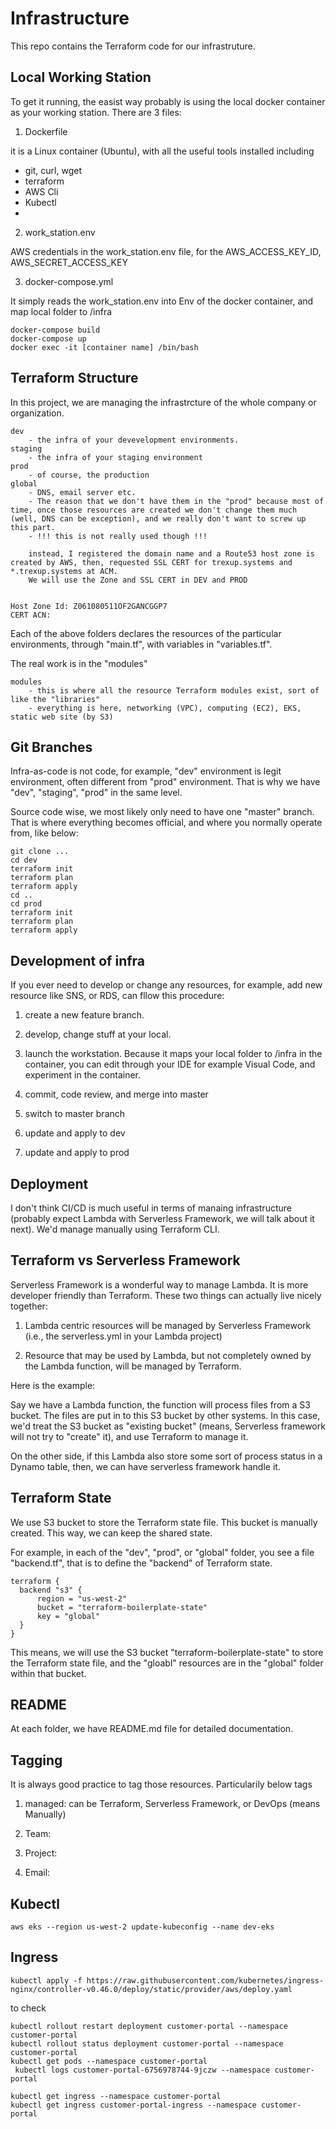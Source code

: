 
# Infrastructure

This repo contains the Terraform code for our infrastruture.

## Local Working Station

To get it running, the easist way probably is using the local docker container as your working station. There are 3 files:

1. Dockerfile

it is a Linux container (Ubuntu), with all the useful tools installed including

* git, curl, wget
* terraform
* AWS Cli
* Kubectl
* 

2. work_station.env

AWS credentials in the work_station.env file, for the AWS_ACCESS_KEY_ID, AWS_SECRET_ACCESS_KEY

3. docker-compose.yml

It simply reads the work_station.env into Env of the docker container, and map local folder to /infra

````
docker-compose build
docker-compose up
docker exec -it [container name] /bin/bash
````

## Terraform Structure

In this project, we are managing the infrastrcture of the whole company or organization.

````
dev
    - the infra of your devevelopment environments.
staging
    - the infra of your staging environment
prod
    - of course, the production
global
    - DNS, email server etc.
    - The reason that we don't have them in the "prod" because most of time, once those resources are created we don't change them much (well, DNS can be exception), and we really don't want to screw up this part.
    - !!! this is not really used though !!!

    instead, I registered the domain name and a Route53 host zone is created by AWS, then, requested SSL CERT for trexup.systems and *.trexup.systems at ACM.
    We will use the Zone and SSL CERT in DEV and PROD
````

````

Host Zone Id: Z061080511OF2GANCGGP7
CERT ACN: 
````
Each of the above folders declares the resources of the particular environments, through "main.tf", with variables in "variables.tf".

The real work is in the "modules"

````
modules
    - this is where all the resource Terraform modules exist, sort of like the "libraries"
    - everything is here, networking (VPC), computing (EC2), EKS, static web site (by S3)
````

## Git Branches

Infra-as-code is not code, for example, "dev" environment is legit environment, often different from "prod" environment. That is why we have "dev", "staging", "prod" in the same level.

Source code wise, we most likely only need to have one "master" branch. That is where everything becomes official, and where you normally operate from, like below:

````
git clone ...
cd dev
terraform init
terraform plan
terraform apply
cd ..
cd prod
terraform init
terraform plan
terraform apply
````


## Development of infra

If you ever need to develop or change any resources, for example, add new resource like SNS, or RDS, can fllow this procedure:

1. create a new feature branch.

2. develop, change stuff at your local.

3. launch the workstation. Because it maps your local folder to /infra in the container, you can edit through your IDE for example Visual Code, and experiment in the container.

4. commit, code review, and merge into master

5. switch to master branch

6. update and apply to dev

7. update and apply to prod

## Deployment

I don't think CI/CD is much useful in terms of manaing infrastructure (probably expect Lambda with Serverless Framework, we will talk about it next). We'd manage manually using Terraform CLI.

## Terraform vs Serverless Framework

Serverless Framework is a wonderful way to manage Lambda. It is more developer friendly than Terraform. These two things can actually live nicely together:

1. Lambda centric resources will be managed by Serverless Framework (i.e., the serverless.yml in your Lambda project)

2. Resource that may be used by Lambda, but not completely owned by the Lambda function, will be managed by Terraform. 

Here is the example:

Say we have a Lambda function, the function will process files from a S3 bucket. The files are put in to this S3 bucket by other systems. In this case, we'd treat the S3 bucket as "existing bucket" (means, Serverless framework will not try to "create" it), and use Terraform to manage it.

On the other side, if this Lambda also store some sort of process status in a Dynamo table, then, we can have serverless framework handle it.

## Terraform State

We use S3 bucket to store the Terraform state file. This bucket is manually created. This way, we can keep the shared state.

For example, in each of the "dev", "prod", or "global" folder, you see a file "backend.tf", that is to define the "backend" of Terraform state.

````
terraform {
  backend "s3" {
      region = "us-west-2"
      bucket = "terraform-boilerplate-state"
      key = "global"
  }
}
````

This means, we will use the S3 bucket "terraform-boilerplate-state" to store the Terraform state file, and the "gloabl" resources are in the "global" folder within that bucket.

## README

At each folder, we have README.md file for detailed documentation.

## Tagging

It is always good practice to tag those resources. Particularily below tags

1. managed: can be Terraform, Serverless Framework, or DevOps (means Manually)

2. Team:

3. Project:

4. Email:

## Kubectl
````
aws eks --region us-west-2 update-kubeconfig --name dev-eks
````

## Ingress

````
kubectl apply -f https://raw.githubusercontent.com/kubernetes/ingress-nginx/controller-v0.46.0/deploy/static/provider/aws/deploy.yaml
````

to check
````
kubectl rollout restart deployment customer-portal --namespace customer-portal
kubectl rollout status deployment customer-portal --namespace customer-portal
kubectl get pods --namespace customer-portal
 kubectl logs customer-portal-6756978744-9jczw --namespace customer-portal

kubectl get ingress --namespace customer-portal
kubectl get ingress customer-portal-ingress --namespace customer-portal
````